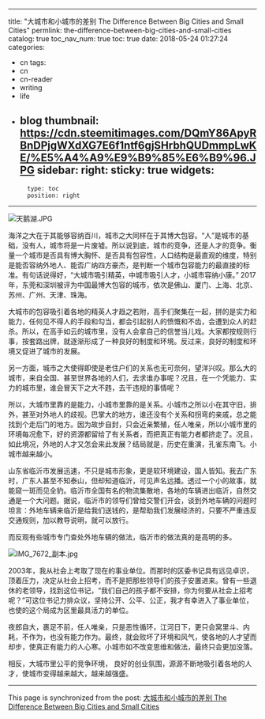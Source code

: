 
---
title: "大城市和小城市的差别 The Difference Between Big Cities and Small Cities"
permlink: the-difference-between-big-cities-and-small-cities
catalog: true
toc_nav_num: true
toc: true
date: 2018-05-24 01:27:24
categories:
- cn
tags:
- cn
- cn-reader
- writing
- life
- blog
thumbnail: https://cdn.steemitimages.com/DQmY86ApyRBnDPjgWXdXG7E6f1ntf6gjSHrbhQUDmmpLwKE/%E5%A4%A9%E9%B9%85%E6%B9%96.JPG
sidebar:
    right:
        sticky: true
widgets:
    -
        type: toc
        position: right
---


![天鹅湖.JPG](https://cdn.steemitimages.com/DQmY86ApyRBnDPjgWXdXG7E6f1ntf6gjSHrbhQUDmmpLwKE/%E5%A4%A9%E9%B9%85%E6%B9%96.JPG)


海洋之大在于其能够容纳百川，城市之大同样在于其博大包容。“人”是城市的基础，没有人，城市将是一片废墟。所以说到底，城市的竞争，还是人才的竞争。衡量一个城市是否具有博大胸怀、是否具有包容性，人口结构是最直观的维度，特别是能否容纳外地人、能否广纳四方豪杰，是判断一个城市包容能力的最直接的标准。有句话说得好，“大城市吸引精英，中城市吸引人才，小城市容纳小康。” 2017年，东莞和深圳被评为中国最博大包容的城市，依次是佛山、厦门、上海、北京、苏州、广州、天津、珠海。

大城市的包容吸引着各地的精英人才趋之若附，高手们聚集在一起，拼的是实力和能力，任何见不得人的手段和勾当，都会引起别人的愤慨和不齿，会遭到众人的赶杀。所以，在高手如云的城市里，没有人会拿自己的信誉当儿戏。大家都按规则行事，按套路出牌，就逐渐形成了一种良好的制度和环境。反过来，良好的制度和环境又促进了城市的发展。

另一方面，城市之大使得即使是老住户们的关系也无可奈何，望洋兴叹。那么大的城市，来自全国、甚至世界各地的人们，去求谁办事呢？况且，在一个凭能力、实力的城市里，谁会冒天下之大不韪，去干违规的事情呢？

所以，大城市里靠的是能力，小城市里靠的是关系。小城市之所以小在其守旧，排外，甚至对外地人的歧视。巴掌大的地方，谁还没有个关系和拐弯的亲戚，总之能找到个走后门的地方。因为故步自封，只会近亲繁殖，任人唯亲，所以小城市里的环境每况愈下，好的资源都留给了有关系者，而把真正有能力者都挤走了。况且，如此境况，外地的人才又怎会来此发展？结局就是，历史在重演，孔雀东南飞。小城市越来越小。

山东省临沂市发展迅速，不只是城市形象，更是软环境建设，国人皆知。我去广东时，广东人甚至不知泰山，但却知道临沂，可见声名远播。透过一个小的故事，就能窥一斑而见全豹。临沂市全国有名的物流集散地，各地的车辆进出临沂，自然交通是一个大问题。据说，临沂市的领导们曾给交警们开会，谈到外地车辆的问题时坦言：外地车辆来临沂是给我们送钱的，是帮助我们发展经济的，只要不严重违反交通规则，加以教导说明，就可以放行。

而反观有些城市专门查处外地车辆的做法，临沂市的做法真的是高明的多。

![IMG_7672_副本.jpg](https://cdn.steemitimages.com/DQma45hoSrJpEbz1CLk3fdp4fSPmojGEg8FJLjpHR4fSy4a/IMG_7672_%E5%89%AF%E6%9C%AC.jpg)



2003年，我从社会上考取了现在的事业单位。而那时的区委书记具有远见卓识，顶着压力，决定从社会上招考，而不是把那些领导们的孩子安置进来。曾有一些退休的老领导，找到这位书记，“我们自己的孩子都不安排，你为何要从社会上招考呢？”可这位书记力排众议，坚持公开、公平、公正，我才有幸进入了事业单位，也使的这个局成为区里最具活力的单位。

夜郎自大，裹足不前，任人唯亲，只是恶性循环，江河日下，更只会窝里斗、内耗，不作为，也没有能力作为。最终，就会败坏了环境和风气，使各地的人才望而却步，使真正有能力的人心寒。小城市如不改变思维和做法，最终只会更加没落。

相反，大城市里公平的竞争环境， 良好的创业氛围，源源不断地吸引着各地的人才，使城市变得越来越大，越来越强盛。

- - -

This page is synchronized from the post: [大城市和小城市的差别 The Difference Between Big Cities and Small Cities](https://steemit.com/@bring/the-difference-between-big-cities-and-small-cities)
